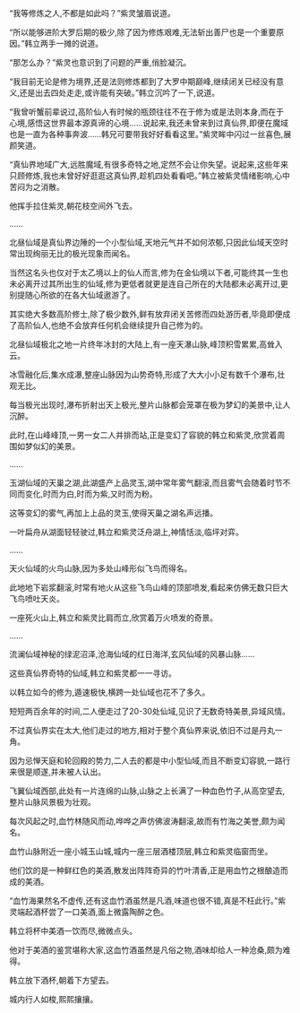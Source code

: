 
“我等修炼之人,不都是如此吗？”紫灵皱眉说道。

“所以能够进阶大罗后期的极少,除了因为修炼艰难,无法斩出善尸也是一个重要原因。”韩立两手一摊的说道。

“那怎么办？”紫灵也意识到了问题的严重,俏脸凝沉。

“我目前无论是修为境界,还是法则修炼都到了大罗中期巅峰,继续闭关已经没有意义,还是出去四处走走,或许能有突破。”韩立沉吟了一下,说道。

“我曾听蟹前辈说过,高阶仙人有时候的瓶颈往往不在于修为或是法则本身,而在于心境,感悟这世界最本源真谛的心境……说起来,我还未曾来到过真仙界,即便在魔域也是一直为各种事奔波……韩兄可要带我好好看看这里。”紫灵眸中闪过一丝喜色,展颜笑道。

“真仙界地域广大,远胜魔域,有很多奇特之地,定然不会让你失望。说起来,这些年来只顾修炼,我也未曾好好逛逛这真仙界,趁机四处看看吧。”韩立被紫灵情绪影响,心中苦闷为之消散。

他挥手拉住紫灵,朝花枝空间外飞去。

……

北昼仙域是真仙界边陲的一个小型仙域,天地元气并不如何浓郁,只因此仙域天空时常出现绚丽无比的极光现象而闻名。

当然这名头也仅对于太乙境以上的仙人而言,修为在金仙境以下者,可能终其一生也未必离开过其所出生的仙域,修为更低者就更是连自己所在的大陆都未必离开过,更别提随心所欲的在各大仙域遨游了。

其实绝大多数高阶修士,除了极少数外,鲜有放弃闭关苦修而四处游历者,毕竟即便成了高阶仙人,也绝不会放弃任何机会继续提升自己修为的。

北昼仙域极北之地一片终年冰封的大陆上,有一座天瀑山脉,峰顶积雪累累,高耸入云。

冰雪融化后,集水成瀑,整座山脉因为山势奇特,形成了大大小小足有数千个瀑布,壮观无比。

每当极光出现时,瀑布折射出天上极光,整片山脉都会笼罩在极为梦幻的美景中,让人沉醉。

此时,在山峰峰顶,一男一女二人并排而站,正是变幻了容貌的韩立和紫灵,欣赏着周围如梦似幻的美景。

……

玉湖仙域的天巢之湖,此湖盛产上品灵玉,湖中常年雾气翻滚,而且雾气会随着时节不同而变化,时而为白,时而为紫,又时而为粉。

这等变幻的雾气,再加上上品的灵玉,使得天巢之湖名声远播。

一叶扁舟从湖面轻轻驶过,韩立和紫灵泛舟湖上,神情恬淡,临坪对弈。

……

天火仙域的火鸟山脉,因为多处山峰形似飞鸟而得名。

此地地下岩浆翻滚,时常有地火从这些飞鸟山峰的顶部喷发,看起来仿佛无数只巨大飞鸟喷吐天炎。

一座死火山上,韩立和紫灵比肩而立,欣赏着万火喷发的奇景。

……

流澜仙域神秘的绿泥沼泽,沧海仙域的红日海洋,玄风仙域的风暴山脉……

这些真仙界奇特的仙域,韩立和紫灵都一一寻访。

以韩立如今的修为,遁速极快,横跨一处仙域也花不了多久。

短短两百余年的时间,二人便走过了20-30处仙域,见识了无数奇特美景,异域风情。

不过真仙界实在太大,他们走过的地方,相对于整个真仙界来说,依旧不过是丹丸一角。

因为忌惮天庭和轮回殿的势力,二人去的都是中小型仙域,而且不断变幻容貌,一路行来很是顺遂,并未被人认出。

飞翼仙域西部,此处有一片连绵的山脉,山脉之上长满了一种血色竹子,从高空望去,整片山脉风景极为壮观。

每次风起之时,血竹林随风而动,哗哗之声仿佛波涛翻滚,故而有竹海之美誉,颇为闻名。

血竹山脉附近一座小城玉山城,城内一座三层酒楼顶层,韩立和紫灵临窗而坐。

他们饮的是一种鲜红色的美酒,散发出阵阵奇异的竹叶清香,正是用血竹之根酿造而成的美酒。

“血竹海果然名不虚传,还有这血竹酒虽然是凡酒,味道也很不错,真是不枉此行。”紫灵端起酒杯尝了一口美酒,面上微露陶醉之色。

韩立将杯中美酒一饮而尽,微微点头。

他对于美酒的鉴赏堪称大家,这血竹酒虽然是凡俗之物,酒味却给人一种沧桑,颇为难得。

韩立放下酒杯,朝着下方望去。

城内行人如梭,熙熙攘攘。